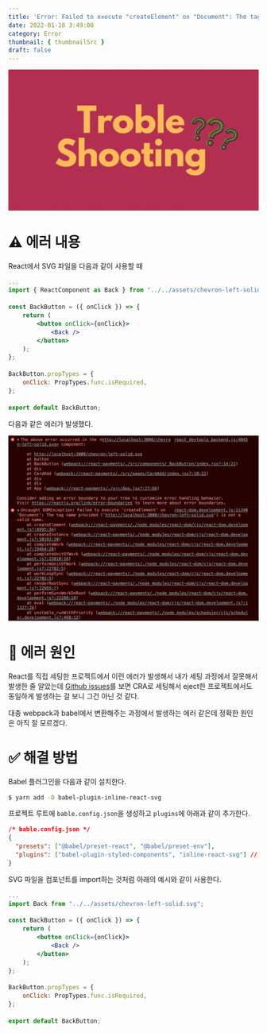 ```yaml
---
title: 'Error: Failed to execute "createElement" on "Document": The tag name provided is not a valid name'
date: 2022-01-18 3:49:00
category: Error
thumbnail: { thumbnailSrc }
draft: false
---
```


![](./images/thumbNail/thumbNail.gif)

# ⚠️ 에러 내용

React에서 SVG 파일을 다음과 같이 사용할 때

```jsx
...
import { ReactComponent as Back } from "../../assets/chevron-left-solid.svg";

const BackButton = ({ onClick }) => {
    return (
        <button onClick={onClick}>
            <Back />
        </button>
    );
};

BackButton.propTypes = {
    onClick: PropTypes.func.isRequired,
};

export default BackButton;
```

다음과 같은 에러가 발생했다.

![Error: Failed to execute 'createElement' on 'Document': The tag name provided is not a valid name](./images/react-svg-01.png)

# 📌 에러 원인

React를 직접 세팅한 프로젝트에서 이런 에러가 발생해서 내가 세팅 과정에서 잘못해서 발생한 줄 알았는데 [Github issues](https://github.com/boopathi/react-svg-loader/issues/197)를 보면 CRA로 세팅해서 eject한 프로젝트에서도 동일하게 발생하는 걸 보니 그건 아닌 것 같다.

대충 webpack과 babel에서 변환해주는 과정에서 발생하는 에러 같은데 정확한 원인은 아직 잘 모르겠다.

# ✅ 해결 방법

Babel 플러그인을 다음과 같이 설치한다.

```bash
$ yarn add -D babel-plugin-inline-react-svg
```

프로젝트 루트에 `bable.config.json`을 생성하고 `plugins`에 아래과 같이 추가한다.

```json
/* bable.config.json */
{
  "presets": ["@babel/preset-react", "@babel/preset-env"],
  "plugins": ["babel-plugin-styled-components", "inline-react-svg"] // 추가
}
```

SVG 파일을 컴포넌트를 import하는 것처럼 아래의 예시와 같이 사용한다.

```jsx
...
import Back from "../../assets/chevron-left-solid.svg";

const BackButton = ({ onClick }) => {
    return (
        <button onClick={onClick}>
            <Back />
        </button>
    );
};

BackButton.propTypes = {
    onClick: PropTypes.func.isRequired,
};

export default BackButton;
```

<br/>
